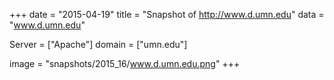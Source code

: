 
+++
date = "2015-04-19"
title = "Snapshot of http://www.d.umn.edu"
data = "www.d.umn.edu"

Server = ["Apache"]
domain = ["umn.edu"]

  image = "snapshots/2015_16/www.d.umn.edu.png"
+++
#
